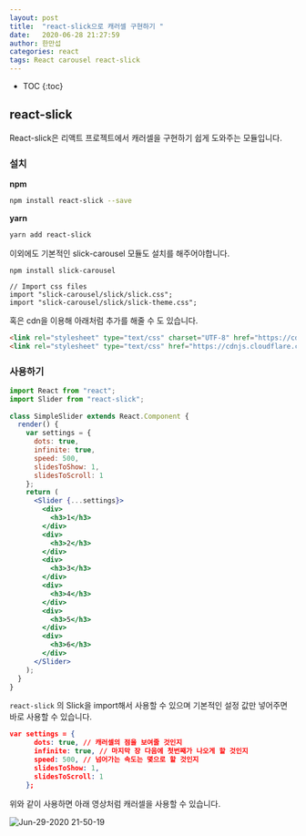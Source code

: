 ```yaml
---
layout: post
title:  "react-slick으로 캐러셀 구현하기 "
date:   2020-06-28 21:27:59
author: 한만섭
categories: react
tags: React carousel react-slick
---
```


* TOC
{:toc}


## react-slick

React-slick은 리액트 프로젝트에서 캐러셀을 구현하기 쉽게 도와주는 모듈입니다. 



### 설치

**npm**

```bash
npm install react-slick --save
```

**yarn**

```bash
yarn add react-slick
```

이외에도 기본적인 slick-carousel 모듈도 설치를 해주어야합니다. 

```
npm install slick-carousel
 
// Import css files
import "slick-carousel/slick/slick.css";
import "slick-carousel/slick/slick-theme.css";
```

혹은 cdn을 이용해 아래처럼 추가를 해줄 수 도 있습니다. 

```html
<link rel="stylesheet" type="text/css" charset="UTF-8" href="https://cdnjs.cloudflare.com/ajax/libs/slick-carousel/1.6.0/slick.min.css" />
<link rel="stylesheet" type="text/css" href="https://cdnjs.cloudflare.com/ajax/libs/slick-carousel/1.6.0/slick-theme.min.css" />
```



### 사용하기 

```jsx
import React from "react";
import Slider from "react-slick";
 
class SimpleSlider extends React.Component {
  render() {
    var settings = {
      dots: true,
      infinite: true,
      speed: 500,
      slidesToShow: 1,
      slidesToScroll: 1
    };
    return (
      <Slider {...settings}>
        <div>
          <h3>1</h3>
        </div>
        <div>
          <h3>2</h3>
        </div>
        <div>
          <h3>3</h3>
        </div>
        <div>
          <h3>4</h3>
        </div>
        <div>
          <h3>5</h3>
        </div>
        <div>
          <h3>6</h3>
        </div>
      </Slider>
    );
  }
}
```

`react-slick` 의 Slick을 import해서 사용할 수 있으며 기본적인 설정 값만 넣어주면 바로 사용할 수 있습니다. 

```json
var settings = {
      dots: true, // 캐러셀의 점을 보여줄 것인지
      infinite: true, // 마지막 장 다음에 첫번째가 나오게 할 것인지
      speed: 500, // 넘어가는 속도는 몇으로 할 것인지
      slidesToShow: 1, 
      slidesToScroll: 1
    };
```

위와 같이 사용하면 아래 영상처럼 캐러셀을 사용할 수 있습니다.

![Jun-29-2020 21-50-19](https://user-images.githubusercontent.com/46010705/86007566-8d5d2d80-ba52-11ea-87b9-02c39448e171.gif)

